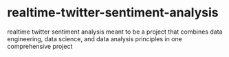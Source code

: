 # realtime-twitter-sentiment-analysis
realtime twitter sentiment analysis meant to be a project that combines data engineering, data science, and data analysis principles in one comprehensive project
